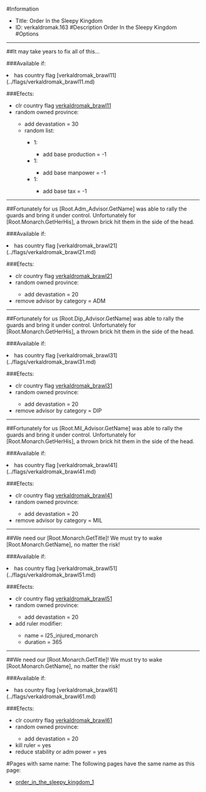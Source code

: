 #Information
 - Title: Order In the Sleepy Kingdom
 - ID: verkaldromak.163
#Description
Order In the Sleepy Kingdom
#Options

___
##It may take years to fix all of this…

###Available if:
<li>has country flag [verkaldromak_brawl11](../flags/verkaldromak_brawl11.md)</li>

###Efects:<ul><li>clr country flag [verkaldromak_brawl11](../flags/verkaldromak_brawl11.md)</li><li>random owned province:</li><ul><li>add devastation = 30</li><li>random list:</li><ul><li>1:</li><ul><li>add base production = -1</li></ul><li>1:</li><ul><li>add base manpower = -1</li></ul><li>1:</li><ul><li>add base tax = -1</li></ul></ul></ul></ul>

___
##Fortunately for us [Root.Adm_Advisor.GetName] was able to rally the guards and bring it under control. Unfortunately for [Root.Monarch.GetHerHis], a thrown brick hit them in the side of the head.

###Available if:
<li>has country flag [verkaldromak_brawl21](../flags/verkaldromak_brawl21.md)</li>

###Efects:<ul><li>clr country flag [verkaldromak_brawl21](../flags/verkaldromak_brawl21.md)</li><li>random owned province:</li><ul><li>add devastation = 20</li></ul><li>remove advisor by category = ADM</li></ul>

___
##Fortunately for us [Root.Dip_Advisor.GetName] was able to rally the guards and bring it under control. Unfortunately for [Root.Monarch.GetHerHis], a thrown brick hit them in the side of the head.

###Available if:
<li>has country flag [verkaldromak_brawl31](../flags/verkaldromak_brawl31.md)</li>

###Efects:<ul><li>clr country flag [verkaldromak_brawl31](../flags/verkaldromak_brawl31.md)</li><li>random owned province:</li><ul><li>add devastation = 20</li></ul><li>remove advisor by category = DIP</li></ul>

___
##Fortunately for us [Root.Mil_Advisor.GetName] was able to rally the guards and bring it under control. Unfortunately for [Root.Monarch.GetHerHis], a thrown brick hit them in the side of the head.

###Available if:
<li>has country flag [verkaldromak_brawl41](../flags/verkaldromak_brawl41.md)</li>

###Efects:<ul><li>clr country flag [verkaldromak_brawl41](../flags/verkaldromak_brawl41.md)</li><li>random owned province:</li><ul><li>add devastation = 20</li></ul><li>remove advisor by category = MIL</li></ul>

___
##We need our [Root.Monarch.GetTitle]! We must try to wake [Root.Monarch.GetName], no matter the risk!

###Available if:
<li>has country flag [verkaldromak_brawl51](../flags/verkaldromak_brawl51.md)</li>

###Efects:<ul><li>clr country flag [verkaldromak_brawl51](../flags/verkaldromak_brawl51.md)</li><li>random owned province:</li><ul><li>add devastation = 20</li></ul><li>add ruler modifier:</li><ul><li>name = I25_injured_monarch</li><li>duration = 365</li></ul></ul>

___
##We need our [Root.Monarch.GetTitle]! We must try to wake [Root.Monarch.GetName], no matter the risk!

###Available if:
<li>has country flag [verkaldromak_brawl61](../flags/verkaldromak_brawl61.md)</li>

###Efects:<ul><li>clr country flag [verkaldromak_brawl61](../flags/verkaldromak_brawl61.md)</li><li>random owned province:</li><ul><li>add devastation = 20</li></ul><li>kill ruler = yes</li><li>reduce stability or adm power = yes</li></ul>


#Pages with same name:
The following pages have the same name as this page:
 - [order_in_the_sleepy_kingdom_1](order_in_the_sleepy_kingdom_1.md)
